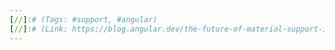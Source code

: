 ```yaml
---
[//]:# (Tags: #support, #angular)
[//]:# (Link: https://blog.angular.dev/the-future-of-material-support-in-angular-7fa0662ecc4b)
---
```




